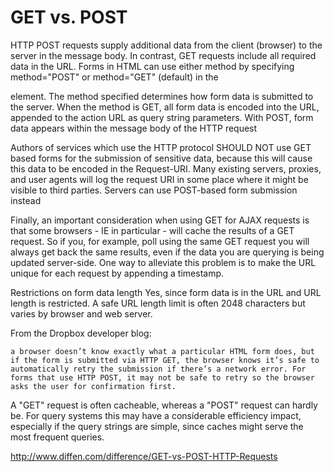 # GET vs. POST
HTTP POST requests supply additional data from the client (browser) to the server in the message body. 
In contrast, GET requests include all required data in the URL. Forms in HTML can use either method by
specifying method="POST" or method="GET" (default) in the <form> element. The method specified determines 
how form data is submitted to the server. When the method is GET, all form data is encoded into the URL, 
appended to the action URL as query string parameters. With POST, form data appears within the message body 
of the HTTP request

Authors of services which use the HTTP protocol SHOULD NOT use GET based forms for the submission of sensitive data, because this will cause this data to be encoded in the Request-URI. Many existing servers, proxies, and user agents will log the request URI in some place where it might be visible to third parties. Servers can use POST-based form submission instead

Finally, an important consideration when using GET for AJAX requests is that some browsers - IE in particular - will cache the results of a GET request. So if you, for example, poll using the same GET request you will always get back the same results, even if the data you are querying is being updated server-side. One way to alleviate this problem is to make the URL unique for each request by appending a timestamp.

Restrictions on form data length	Yes, since form data is in the URL and URL length is restricted. A safe URL length limit is often 2048 characters but varies by browser and web server.

From the Dropbox developer blog:

    a browser doesn’t know exactly what a particular HTML form does, but if the form is submitted via HTTP GET, the browser knows it’s safe to     automatically retry the submission if there’s a network error. For forms that use HTTP POST, it may not be safe to retry so the browser         asks the user for confirmation first.

A "GET" request is often cacheable, whereas a "POST" request can hardly be. For query systems this may have a considerable efficiency impact, especially if the query strings are simple, since caches might serve the most frequent queries.

http://www.diffen.com/difference/GET-vs-POST-HTTP-Requests
